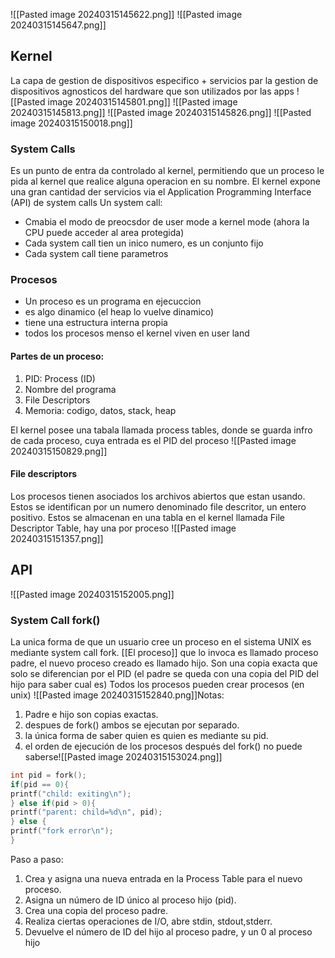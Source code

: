 
![[Pasted image 20240315145622.png]]
![[Pasted image 20240315145647.png]]

## Kernel 
La capa de gestion de dispositivos especifico + servicios par la gestion de dispositivos agnosticos del hardware que son utilizados por las apps
![[Pasted image 20240315145801.png]]
![[Pasted image 20240315145813.png]]
![[Pasted image 20240315145826.png]]
![[Pasted image 20240315150018.png]]

### System Calls 
Es un punto de entra da controlado al kernel, permitiendo que un proceso le pida al kernel que realice alguna operacion en su nombre. El kernel expone una gran cantidad der servicios via el Application Programming Interface (API) de system calls
Un system call: 
- Cmabia el modo de preocsdor de user mode a kernel mode (ahora la CPU puede acceder al area protegida)
- Cada system call tien un inico numero, es un conjunto fijo
- Cada system call tiene parametros
### Procesos 
- Un proceso es un programa en ejecuccion
- es algo dinamico (el heap lo vuelve dinamico)
- tiene una estructura interna propia
- todos los procesos menso el kernel viven en user land
#### Partes de un proceso:
1. PID: Process (ID)
2. Nombre del programa
3. File Descriptors
4. Memoria: codigo, datos, stack, heap

El kernel posee una tabala llamada process tables, donde se guarda infro de cada proceso, cuya entrada es el PID del proceso
![[Pasted image 20240315150829.png]]

#### File descriptors
Los procesos tienen asociados los archivos abiertos que estan usando. Estos se identifican por un numero denominado file descritor, un entero positivo. Estos se almacenan en una tabla en el kernel llamada File Descriptor Table, hay una por proceso
![[Pasted image 20240315151357.png]]


## API 
![[Pasted image 20240315152005.png]]

### System Call fork()
La unica forma de que un usuario cree un proceso en el sistema UNIX es mediante system call fork. [[El proceso]] que lo invoca es llamado proceso padre, el nuevo proceso creado es llamado hijo. Son una copia exacta que solo se diferencian por el PID (el padre se queda con una copia del PID del hijo para saber cual es)
Todos los procesos pueden crear procesos (en unix)
![[Pasted image 20240315152840.png]]Notas:
1. Padre e hijo son copias exactas. 
2. despues de fork() ambos se ejecutan por separado. 
3.  la única forma de saber quien es quien es mediante su pid. 
4. el orden de ejecución de los procesos después del fork() no puede saberse![[Pasted image 20240315153024.png]]

```c
int pid = fork(); 
if(pid == 0){ 
printf("child: exiting\n"); 
} else if(pid > 0){ 
printf("parent: child=%d\n", pid); 
} else { 
printf("fork error\n"); 
}
```


Paso a paso:
1. Crea y asigna una nueva entrada en la Process Table para el nuevo proceso. 
2. Asigna un número de ID único al proceso hijo (pid). 
3. Crea una copia del proceso padre. 
4. Realiza ciertas operaciones de I/O, abre stdin, stdout,stderr. 
5. Devuelve el número de ID del hijo al proceso padre, y un 0 al proceso hijo